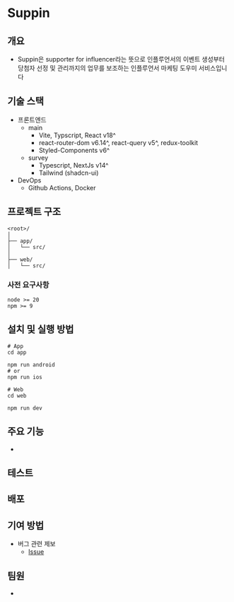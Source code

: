 # Suppin

## 개요

- Suppin은 supporter for influencer라는 뜻으로 인플루언서의 이벤트 생성부터 당첨자 선정 및 관리까지의 업무를 보조하는 인플루언서 마케팅 도우미 서비스입니다

## 기술 스택

- 프론트엔드
  - main
    - Vite, Typscript, React v18^
    - react-router-dom v6.14^, react-query v5^, redux-toolkit
    - Styled-Components v6^
  - survey
    - Typescript, NextJs v14^
    - Tailwind (shadcn-ui)
- DevOps
  - Github Actions, Docker

## 프로젝트 구조

```
<root>/
│
├── app/
│   └── src/
│
├── web/
│   └── src/
```

### 사전 요구사항

```shell
node >= 20
npm >= 9
```

## 설치 및 실행 방법

```shell
# App
cd app

npm run android
# or
npm run ios

# Web
cd web

npm run dev
```

## 주요 기능

-

## 테스트

## 배포

## 기여 방법

- 버그 관련 제보
  - [Issue](https://github.com/Central-MakeUs/suppin-web/issues)

## 팀원

-
